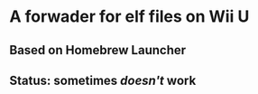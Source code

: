 # A forwader for elf files on Wii U  
## Based on Homebrew Launcher
## Status: sometimes *doesn't* work  
  